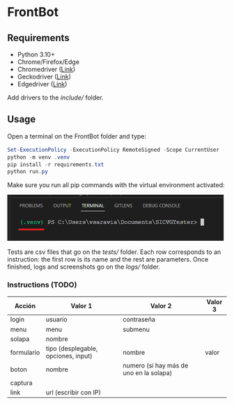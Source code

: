 # FrontBot

## Requirements

- Python 3.10+
- Chrome/Firefox/Edge
- Chromedriver ([Link](https://chromedriver.chromium.org/))
- Geckodriver ([Link](https://github.com/mozilla/geckodriver/releases))
- Edgedriver ([Link](https://developer.microsoft.com/en-us/microsoft-edge/tools/webdriver/))

Add drivers to the *include/* folder.

## Usage

Open a terminal on the FrontBot folder and type:

```powershell
Set-ExecutionPolicy -ExecutionPolicy RemoteSigned -Scope CurrentUser
python -m venv .venv
pip install -r requirements.txt
python run.py
```

Make sure you run all pip commands with the virtual environment activated:

![VSCode example](/static/venv_terminal.png)

Tests are csv files that go on the *tests/* folder. Each row corresponds to an instruction: the first row is its name and the rest are parameters. Once finished, logs and screenshots go on the *logs/* folder.

### Instructions (TODO)

| Acción     | Valor 1                             | Valor 2                                 | Valor 3 |
|------------|-------------------------------------|-----------------------------------------|---------|
| login      | usuario                             | contraseña                              |         |
| menu       | menu                                | submenu                                 |         |
| solapa     | nombre                              |                                         |         |
| formulario | tipo (desplegable, opciones, input) | nombre                                  | valor   |
| boton      | nombre                              | numero (si hay más de uno en la solapa) |         |
| captura    |                                     |                                         |         |
| link       | url (escribir con IP)               |                                         |         |